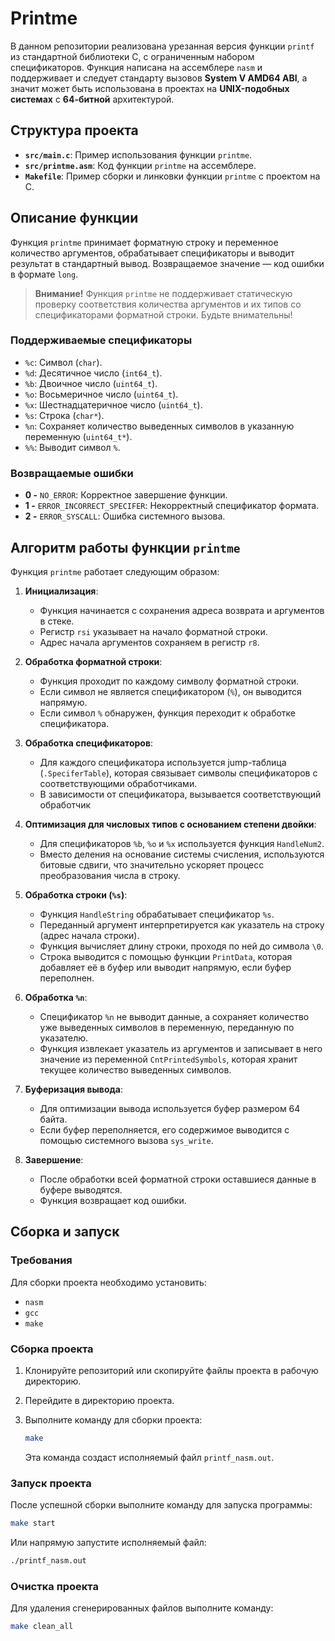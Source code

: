 # Printme

В данном репозитории реализована урезанная версия функции `printf` из стандартной библиотеки C, с ограниченным набором спецификаторов. Функция написана на ассемблере `nasm` и поддерживает и следует стандарту вызовов **System V AMD64 ABI**, а значит может быть использована в проектах на **UNIX-подобных системах** с **64-битной** архитектурой.

## Структура проекта

- **`src/main.c`**: Пример использования функции `printme`.
- **`src/printme.asm`**: Код функции `printme` на ассемблере.
- **`Makefile`**: Пример сборки и линковки функции `printme` с проектом на C.

## Описание функции

Функция `printme` принимает форматную строку и переменное количество аргументов, обрабатывает спецификаторы и выводит результат в стандартный вывод. Возвращаемое значение — код ошибки в формате `long`.

> **Внимание!** Функция `printme` не поддерживает статическую проверку соответствия количества аргументов и их типов со спецификаторами форматной строки. Будьте внимательны!

### Поддерживаемые спецификаторы

- `%c`: Символ (`char`).
- `%d`: Десятичное число (`int64_t`).
- `%b`: Двоичное число (`uint64_t`).
- `%o`: Восьмеричное число (`uint64_t`).
- `%x`: Шестнадцатеричное число (`uint64_t`).
- `%s`: Строка (`char*`).
- `%n`: Сохраняет количество выведенных символов в указанную переменную (`uint64_t*`).
- `%%`: Выводит символ `%`.

### Возвращаемые ошибки

- **0 -** `NO_ERROR`: Корректное завершение функции.
- **1 -** `ERROR_INCORRECT_SPECIFER`: Некорректный спецификатор формата.
- **2 -** `ERROR_SYSCALL`: Ошибка системного вызова.

## Алгоритм работы функции `printme`

Функция `printme` работает следующим образом:

1. **Инициализация**:
   - Функция начинается с сохранения адреса возврата и аргументов в стеке.
   - Регистр `rsi` указывает на начало форматной строки.
   - Адрес начала аргументов сохраняем в регистр `r8`.

2. **Обработка форматной строки**:
   - Функция проходит по каждому символу форматной строки.
   - Если символ не является спецификатором (`%`), он выводится напрямую.
   - Если символ `%` обнаружен, функция переходит к обработке спецификатора.

3. **Обработка спецификаторов**:
   - Для каждого спецификатора используется jump-таблица (`.SpeciferTable`), которая связывает символы спецификаторов с соответствующими обработчиками.
   - В зависимости от спецификатора, вызывается соответствующий обработчик

4. **Оптимизация для числовых типов с основанием степени двойки**:
   - Для спецификаторов `%b`, `%o` и `%x` используется функция `HandleNum2`.
   - Вместо деления на основание системы счисления, используются битовые сдвиги, что значительно ускоряет процесс преобразования числа в строку.

5. **Обработка строки (`%s`)**:
   - Функция `HandleString` обрабатывает спецификатор `%s`.
   - Переданный аргумент интерпретируется как указатель на строку (адрес начала строки).
   - Функция вычисляет длину строки, проходя по ней до символа `\0`.
   - Строка выводится с помощью функции `PrintData`, которая добавляет её в буфер или выводит напрямую, если буфер переполнен.

6. **Обработка `%n`**:
   - Спецификатор `%n` не выводит данные, а сохраняет количество уже выведенных символов в переменную, переданную по указателю.
   - Функция извлекает указатель из аргументов и записывает в него значение из переменной `CntPrintedSymbols`, которая хранит текущее количество выведенных символов.

7. **Буферизация вывода**:
   - Для оптимизации вывода используется буфер размером 64 байта.
   - Если буфер переполняется, его содержимое выводится с помощью системного вызова `sys_write`.

8. **Завершение**:
   - После обработки всей форматной строки оставшиеся данные в буфере выводятся.
   - Функция возвращает код ошибки.

## Сборка и запуск

### Требования

Для сборки проекта необходимо установить:

- `nasm`
- `gcc`
- `make`

### Сборка проекта

1. Клонируйте репозиторий или скопируйте файлы проекта в рабочую директорию.
2. Перейдите в директорию проекта.
3. Выполните команду для сборки проекта:

   ```bash
   make
   ```

   Эта команда создаст исполняемый файл `printf_nasm.out`.

### Запуск проекта

После успешной сборки выполните команду для запуска программы:

```bash
make start
```

Или напрямую запустите исполняемый файл:

```bash
./printf_nasm.out
```

### Очистка проекта

Для удаления сгенерированных файлов выполните команду:

```bash
make clean_all
```